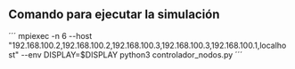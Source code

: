 ## Comando para ejecutar la simulación
´´´
 mpiexec -n 6   --host "192.168.100.2,192.168.100.2,192.168.100.3,192.168.100.3,192.168.100.1,localhost"   --env DISPLAY=$DISPLAY   python3 controlador_nodos.py
´´´